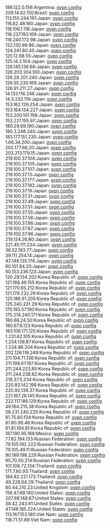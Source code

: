 186.122.0.156:Argentina: [ovpn config](vpn/186_122_0_156.ovpn)  
209.14.62.150:Brazil: [ovpn config](vpn/209_14_62_150.ovpn)  
113.155.244.191:Japan: [ovpn config](vpn/113_155_244_191.ovpn)  
116.82.48.160:Japan: [ovpn config](vpn/116_82_48_160.ovpn)  
118.106.1.118:Japan: [ovpn config](vpn/118_106_1_118.ovpn)  
118.237.193.169:Japan: [ovpn config](vpn/118_237_193_169.ovpn)  
118.240.172.98:Japan: [ovpn config](vpn/118_240_172_98.ovpn)  
122.130.99.96:Japan: [ovpn config](vpn/122_130_99_96.ovpn)  
124.241.80.45:Japan: [ovpn config](vpn/124_241_80_45.ovpn)  
125.12.68.55:Japan: [ovpn config](vpn/125_12_68_55.ovpn)  
125.14.2.104:Japan: [ovpn config](vpn/125_14_2_104.ovpn)  
126.145.136.66:Japan: [ovpn config](vpn/126_145_136_66.ovpn)  
126.203.204.100:Japan: [ovpn config](vpn/126_203_204_100.ovpn)  
126.28.201.240:Japan: [ovpn config](vpn/126_28_201_240.ovpn)  
126.55.230.169:Japan: [ovpn config](vpn/126_55_230_169.ovpn)  
126.91.211.27:Japan: [ovpn config](vpn/126_91_211_27.ovpn)  
14.133.116.246:Japan: [ovpn config](vpn/14_133_116_246.ovpn)  
14.3.232.119:Japan: [ovpn config](vpn/14_3_232_119.ovpn)  
153.162.126.254:Japan: [ovpn config](vpn/153_162_126_254.ovpn)  
153.164.134.227:Japan: [ovpn config](vpn/153_164_134_227.ovpn)  
153.200.101.198:Japan: [ovpn config](vpn/153_200_101_198.ovpn)  
153.221.155.97:Japan: [ovpn config](vpn/153_221_155_97.ovpn)  
180.29.69.190:Japan: [ovpn config](vpn/180_29_69_190.ovpn)  
180.3.246.240:Japan: [ovpn config](vpn/180_3_246_240.ovpn)  
183.177.151.235:Japan: [ovpn config](vpn/183_177_151_235.ovpn)  
1.66.34.200:Japan: [ovpn config](vpn/1_66_34_200.ovpn)  
202.177.66.20:Japan: [ovpn config](vpn/202_177_66_20.ovpn)  
203.213.179.15:Japan: [ovpn config](vpn/203_213_179_15.ovpn)  
219.100.37.104:Japan: [ovpn config](vpn/219_100_37_104.ovpn)  
219.100.37.105:Japan: [ovpn config](vpn/219_100_37_105.ovpn)  
219.100.37.107:Japan: [ovpn config](vpn/219_100_37_107.ovpn)  
219.100.37.13:Japan: [ovpn config](vpn/219_100_37_13.ovpn)  
219.100.37.177:Japan: [ovpn config](vpn/219_100_37_177.ovpn)  
219.100.37.182:Japan: [ovpn config](vpn/219_100_37_182.ovpn)  
219.100.37.19:Japan: [ovpn config](vpn/219_100_37_19.ovpn)  
219.100.37.31:Japan: [ovpn config](vpn/219_100_37_31.ovpn)  
219.100.37.49:Japan: [ovpn config](vpn/219_100_37_49.ovpn)  
219.100.37.51:Japan: [ovpn config](vpn/219_100_37_51.ovpn)  
219.100.37.55:Japan: [ovpn config](vpn/219_100_37_55.ovpn)  
219.100.37.58:Japan: [ovpn config](vpn/219_100_37_58.ovpn)  
219.100.37.86:Japan: [ovpn config](vpn/219_100_37_86.ovpn)  
219.100.37.87:Japan: [ovpn config](vpn/219_100_37_87.ovpn)  
219.100.37.96:Japan: [ovpn config](vpn/219_100_37_96.ovpn)  
219.124.26.80:Japan: [ovpn config](vpn/219_124_26_80.ovpn)  
221.45.111.234:Japan: [ovpn config](vpn/221_45_111_234.ovpn)  
36.52.193.77:Japan: [ovpn config](vpn/36_52_193_77.ovpn)  
39.111.254.14:Japan: [ovpn config](vpn/39_111_254_14.ovpn)  
42.146.135.174:Japan: [ovpn config](vpn/42_146_135_174.ovpn)  
60.101.84.33:Japan: [ovpn config](vpn/60_101_84_33.ovpn)  
60.153.236.123:Japan: [ovpn config](vpn/60_153_236_123.ovpn)  
120.29.134.202:Korea Republic of: [ovpn config](vpn/120_29_134_202.ovpn)  
121.168.46.155:Korea Republic of: [ovpn config](vpn/121_168_46_155.ovpn)  
121.170.65.212:Korea Republic of: [ovpn config](vpn/121_170_65_212.ovpn)  
121.179.232.26:Korea Republic of: [ovpn config](vpn/121_179_232_26.ovpn)  
125.186.91.205:Korea Republic of: [ovpn config](vpn/125_186_91_205.ovpn)  
125.240.231.29:Korea Republic of: [ovpn config](vpn/125_240_231_29.ovpn)  
175.193.57.190:Korea Republic of: [ovpn config](vpn/175_193_57_190.ovpn)  
175.214.240.171:Korea Republic of: [ovpn config](vpn/175_214_240_171.ovpn)  
180.66.24.50:Korea Republic of: [ovpn config](vpn/180_66_24_50.ovpn)  
180.67.6.123:Korea Republic of: [ovpn config](vpn/180_67_6_123.ovpn)  
183.106.171.125:Korea Republic of: [ovpn config](vpn/183_106_171_125.ovpn)  
1.231.62.105:Korea Republic of: [ovpn config](vpn/1_231_62_105.ovpn)  
1.234.138.87:Korea Republic of: [ovpn config](vpn/1_234_138_87.ovpn)  
1.234.96.204:Korea Republic of: [ovpn config](vpn/1_234_96_204.ovpn)  
202.126.118.249:Korea Republic of: [ovpn config](vpn/202_126_118_249.ovpn)  
211.104.71.136:Korea Republic of: [ovpn config](vpn/211_104_71_136.ovpn)  
211.198.67.197:Korea Republic of: [ovpn config](vpn/211_198_67_197.ovpn)  
211.244.223.85:Korea Republic of: [ovpn config](vpn/211_244_223_85.ovpn)  
211.244.238.62:Korea Republic of: [ovpn config](vpn/211_244_238_62.ovpn)  
218.37.5.234:Korea Republic of: [ovpn config](vpn/218_37_5_234.ovpn)  
220.83.142.198:Korea Republic of: [ovpn config](vpn/220_83_142_198.ovpn)  
220.92.138.37:Korea Republic of: [ovpn config](vpn/220_92_138_37.ovpn)  
221.167.26.145:Korea Republic of: [ovpn config](vpn/221_167_26_145.ovpn)  
222.117.186.129:Korea Republic of: [ovpn config](vpn/222_117_186_129.ovpn)  
49.164.215.38:Korea Republic of: [ovpn config](vpn/49_164_215_38.ovpn)  
58.231.240.220:Korea Republic of: [ovpn config](vpn/58_231_240_220.ovpn)  
61.75.60.134:Korea Republic of: [ovpn config](vpn/61_75_60_134.ovpn)  
61.80.99.46:Korea Republic of: [ovpn config](vpn/61_80_99_46.ovpn)  
61.81.194.81:Korea Republic of: [ovpn config](vpn/61_81_194_81.ovpn)  
187.190.95.168:Mexico: [ovpn config](vpn/187_190_95_168.ovpn)  
77.82.194.133:Russian Federation: [ovpn config](vpn/77_82_194_133.ovpn)  
79.105.192.222:Russian Federation: [ovpn config](vpn/79_105_192_222.ovpn)  
79.105.49.11:Russian Federation: [ovpn config](vpn/79_105_49_11.ovpn)  
90.189.198.229:Russian Federation: [ovpn config](vpn/90_189_198_229.ovpn)  
95.70.50.214:Russian Federation: [ovpn config](vpn/95_70_50_214.ovpn)  
101.108.72.134:Thailand: [ovpn config](vpn/101_108_72_134.ovpn)  
171.7.80.93:Thailand: [ovpn config](vpn/171_7_80_93.ovpn)  
184.82.221.173:Thailand: [ovpn config](vpn/184_82_221_173.ovpn)  
49.228.64.29:Thailand: [ovpn config](vpn/49_228_64_29.ovpn)  
80.44.210.23:United Kingdom: [ovpn config](vpn/80_44_210_23.ovpn)  
156.47.69.140:United States: [ovpn config](vpn/156_47_69_140.ovpn)  
207.98.148.67:United States: [ovpn config](vpn/207_98_148_67.ovpn)  
38.42.243.61:United States: [ovpn config](vpn/38_42_243_61.ovpn)  
47.148.185.224:United States: [ovpn config](vpn/47_148_185_224.ovpn)  
113.167.153.180:Viet Nam: [ovpn config](vpn/113_167_153_180.ovpn)  
118.71.51.89:Viet Nam: [ovpn config](vpn/118_71_51_89.ovpn)  
